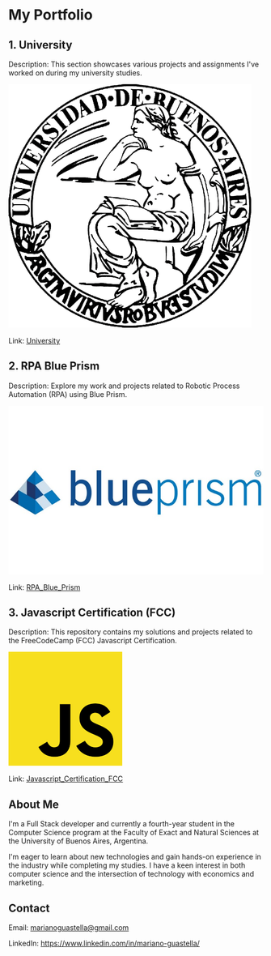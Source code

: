# My Portfolio


## 1. University

Description: This section showcases various projects and assignments I've worked on during my university studies.

![University Projects](images/UBA.png)

Link: [University](University)

## 2. RPA Blue Prism

Description: Explore my work and projects related to Robotic Process Automation (RPA) using Blue Prism.

![RPA Blue Prism](images/BluePrism.jpg)

Link: [RPA_Blue_Prism](RPA_Blue_Prism)

## 3.  Javascript Certification (FCC)

Description: This repository contains my solutions and projects related to the FreeCodeCamp (FCC) Javascript Certification.

![Javascript Certification](images/JavaScript.png)

Link: [Javascript_Certification_FCC](Javascript_Certification_FCC)

## About Me

I'm a Full Stack developer and currently a fourth-year student in the Computer Science program at the Faculty of Exact and Natural Sciences at the University of Buenos Aires, Argentina.

I'm eager to learn about new technologies and gain hands-on experience in the industry while completing my studies. I have a keen interest in both computer science and the intersection of technology with economics and marketing.

## Contact

Email: marianoguastella@gmail.com

LinkedIn: https://www.linkedin.com/in/mariano-guastella/
